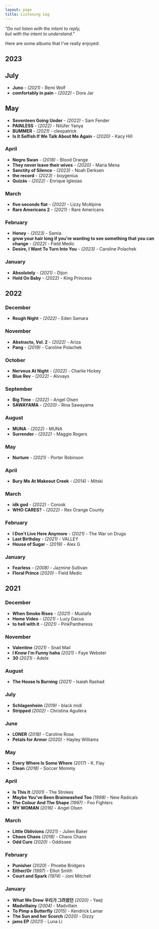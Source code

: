 ```yaml
---
layout: page
title: Listening Log
---
```


<i>"Do not listen with the intent to reply,
<br/>but with the intent to understand."</i>

Here are some albums that I've really enjoyed:

## 2023

## July

- **Juno** - _(2021)_ - Remi Wolf
- **comfortably in pain** - _(2022)_ - Dora Jar

## May

- **Seventeen Going Under** - _(2022)_ - Sam Fender
- **PAINLESS** - _(2022)_ - Nilüfer Yanya
- **BUMMER** - _(2021)_ - cleopatrick
- **Is It Selfish If We Talk About Me Again** - _(2020)_ - Kacy Hill

### April

- **Negro Swan** - _(2018)_ - Blood Orange
- **They never leave their wives** - _(2020)_ - Maria Mena
- **Sanctity of Silence** - _(2023)_ - Noah Derksen
- **the record** - _(2023)_ - boygenius
- **Quizás** - _(2022)_ - Enrique Iglesias

### March

- **five seconds flat** - _(2022)_ - Lizzy McAlpine
- **Rare Americans 2** - _(2021)_ - Rare Americans

### February

- **Honey** - _(2023)_ - Samia
- **grow your hair long if you're wanting to see something that you can change** - _(2022)_ - Field Medic
- **Desire, I Want To Turn Into You** - _(2023)_ - Caroline Polachek

### January

- **Absolutely** - _(2021)_ - Dijon
- **Hold On Baby** - _(2022)_ - King Princess

## 2022

### December

- **Rough Night** - _(2022)_ - Eden Samara

### November

- **Abstracto, Vol. 2** - _(2022)_ - Ariza
- **Pang** - _(2019)_ - Caroline Polachek

### October

- **Nervous At Night** - _(2022)_ - Charlie Hickey
- **Blue Rev** - _(2022)_ - Alvvays

### September

- **Big Time** - _(2022)_ - Angel Olsen
- **SAWAYAMA** - _(2020)_ - Rina Sawayama

### August

- **MUNA** - _(2022)_ - MUNA
- **Surrender** - _(2022)_ - Maggie Rogers

### May

- **Nurture** - _(2021)_ - Porter Robinson

### April

- **Bury Me At Makeout Creek** - _(2014)_ - Mitski

### March

- **idk god** - _(2022)_ - Corook
- **WHO CARES?** - _(2022)_ - Rex Orange County

### February

- **I Don't Live Here Anymore** - _(2021)_ - The War on Drugs
- **Last Birthday** - _(2021)_ - VALLEY
- **House of Sugar** - _(2019)_ - Alex G

### January

- **Fearless** - _(2008)_ - Jazmine Sullivan
- **Floral Prince** _(2020)_ - Field Medic

## 2021

### December

- **When Smoke Rises** - _(2021)_ - Mustafa
- **Home Video** - _(2021)_ - Lucy Dacus
- **to hell with it** - _(2021)_ - PinkPantheress

### November

- **Valentine** _(2021)_ - Snail Mail
- **I Know I'm Funny haha** _(2021)_ - Faye Webster
- **30** _(2021)_ - Adele

### August

- **The House Is Burning** _(2021)_ - Isaiah Rashad

### July

- **Schlagenheim** _(2019)_ - black midi
- **Stripped** _(2002)_ - Christina Aguilera

### June

- **LONER** _(2018)_ - Caroline Rose
- **Petals for Armor** _(2020)_ - Hayley Williams

### May

- **Every Where Is Some Where** _(2017)_ - K. Flay
- **Clean** _(2018)_ - Soccer Mommy

### April

- **Is This It** _(2001)_ - The Strokes
- **Maybe You've Been Brainwashed Too** _(1998)_ - New Radicals
- **The Colour And The Shape** _(1997)_ - Foo Fighters
- **MY WOMAN** _(2016)_ - Angel Olsen

### March

- **Little Oblivions** _(2021)_ - Julien Baker
- **Chaos Chaos** _(2018)_ - Chaos Chaos
- **Odd Cure** _(2020)_ - Oddissee

### February

- **Punisher** _(2020)_ - Phoebe Bridgers
- **Either/Or** _(1997)_ - Elliot Smith
- **Court and Spark** _(1974)_ - Joni Mitchell

### January

- **What We Drew 우리가 그려왔던** _(2020)_ - Yaeji
- **Madvillainy** _(2004)_ - Madvillain
- **To Pimp a Butterfly** _(2015)_ - Kendrick Lamar
- **The Sun and her Scorch** _(2020)_ - Dizzy
- **jams EP** _(2021)_ - Luna Li
